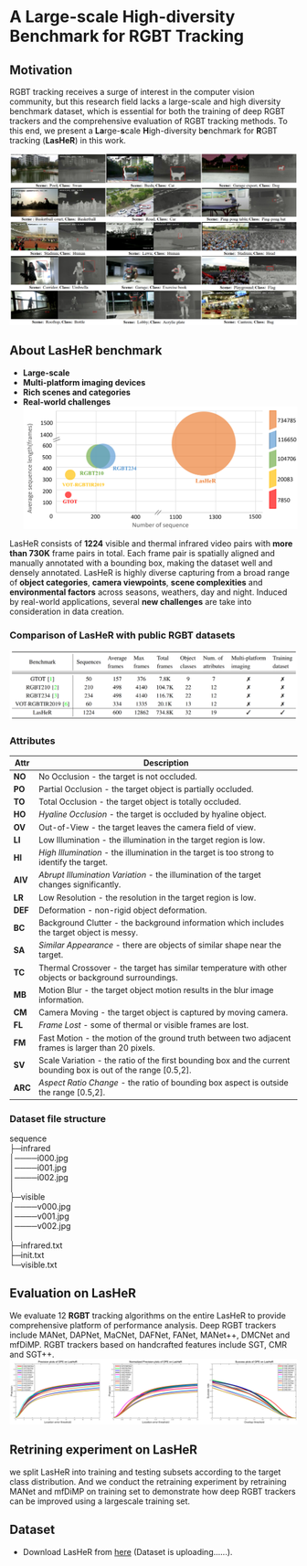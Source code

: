 # A Large-scale High-diversity Benchmark for RGBT Tracking

## Motivation

RGBT tracking receives a surge of interest in the computer vision community, but this research field lacks a large-scale and high diversity benchmark dataset, which is essential for both the training of deep RGBT trackers and the comprehensive evaluation of RGBT tracking methods. To this end, we present a **La**rge-**s**cale **H**igh-diversity b**e**nchmark for **R**GBT tracking (**LasHeR**) in this work.

![image](https://github.com/BUGPLEASEOUT/LasHeR/blob/main/figure0/LasHeR_paris.PNG)

## About LasHeR benchmark

* **Large-scale**
* **Multi-platform imaging devices**
* **Rich scenes and categories**
* **Real-world challenges**
![](https://github.com/BUGPLEASEOUT/LasHeR/blob/main/figure0/Comparison_Bub.PNG)

LasHeR consists of **1224** visible and thermal infrared video pairs with **more than 730K** frame pairs in total. Each frame pair is spatially aligned and manually annotated with a bounding box, making the dataset well and densely annotated.
LasHeR is highly diverse capturing from a broad range of **object categories**, **camera viewpoints**, **scene complexities** and **environmental factors** across seasons, weathers, day and night. Induced by real-world applications, several **new challenges** are take into consideration in data creation. 

### Comparison of LasHeR with public RGBT datasets
![](https://github.com/BUGPLEASEOUT/LasHeR/blob/main/figure0/Comparision_Tab.PNG)

### Attributes
    
Attr | Description  
----|----
**NO**  |  No Occlusion - the target is not occluded.  
**PO**  |  Partial Occlusion - the target object is partially occluded.  
**TO**  |  Total Occlusion - the target object is totally occluded.  
**HO**  |  *Hyaline Occlusion* - the target is occluded by hyaline object.  
**OV**  |  Out-of-View - the target leaves the camera field of view.  
**LI**  |  Low Illumination - the illumination in the target region is low.
**HI**  |  *High Illumination* - the illumination in the target is too strong to identify the target.  
**AIV** |  *Abrupt Illumination Variation* - the illumination of the target changes significantly.  
**LR**  |  Low Resolution - the resolution in the target region is low.  
**DEF** |  Deformation - non-rigid object deformation.  
**BC**  |  Background Clutter - the background information which includes the target object is messy.  
**SA**  |  *Similar Appearance* - there are objects of similar shape near the target.  
**TC**  |  Thermal Crossover - the target has similar temperature with other objects or background surroundings.  
**MB**  |  Motion Blur - the target object motion results in the blur image information.  
**CM**  |  Camera Moving - the target object is captured by moving camera.  
**FL**  |  *Frame Lost* - some of thermal or visible frames are lost.  
**FM**  |  Fast Motion - the motion of the ground truth between two adjacent frames is larger than 20 pixels.  
**SV**  |  Scale Variation - the ratio of the first bounding box and the current bounding box is out of the range [0.5,2].  
**ARC** |  *Aspect Ratio Change* - the ratio of bounding box aspect is outside the range [0.5,2].  


### Dataset file structure
 sequence   
  ├─infrared  
  │────i000.jpg  
  │────i001.jpg  
  │────i002.jpg  
  │  
  ├─visible  
  │────v000.jpg  
  │────v001.jpg  
  │────v002.jpg  
  │    
  ├─infrared.txt  
  ├─init.txt  
  └─visible.txt   

## Evaluation on LasHeR
We evaluate 12 **RGBT** tracking algorithms on the entire LasHeR to provide comprehensive platform of performance analysis. Deep RGBT trackers include MANet, DAPNet, MaCNet, DAFNet, FANet, MANet++, DMCNet and mfDiMP. RGBT trackers based on handcrafted features include SGT, CMR and SGT++.
![](https://github.com/BUGPLEASEOUT/LasHeR/blob/main/figure0/evaluation.PNG)

## Retrining experiment on LasHeR
we split LasHeR into training and testing subsets according to the target class distribution. And we conduct the retraining experiment by retraining MANet and mfDiMP on training set to demonstrate how deep RGBT trackers can be improved using a largescale training set. 



## Dataset
* Download LasHeR from [here]() (Dataset is uploading......).
